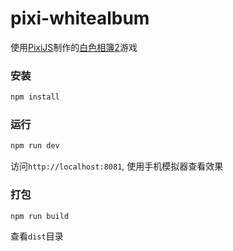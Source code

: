 # pixi-whitealbum

使用[PixiJS](https://github.com/pixijs/pixi.js)制作的[白色相簿2](http://touma.whitealbum.cc/wa/)游戏

### 安装
```bash
npm install
```

### 运行
```bash
npm run dev
```
访问`http://localhost:8081`, 使用手机模拟器查看效果

### 打包
```bash
npm run build
```
查看`dist`目录

